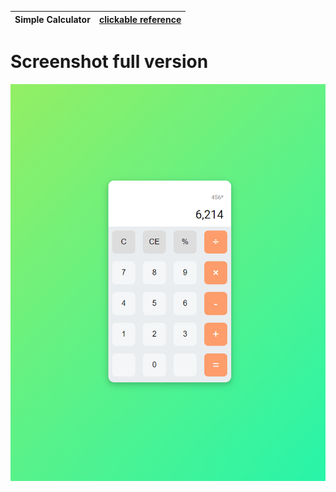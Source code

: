 Simple Calculator | [clickable reference](https://romanovskyart.github.io/Calculator/)
------------ | -------------
# Screenshot full version
![](images/main.png)
